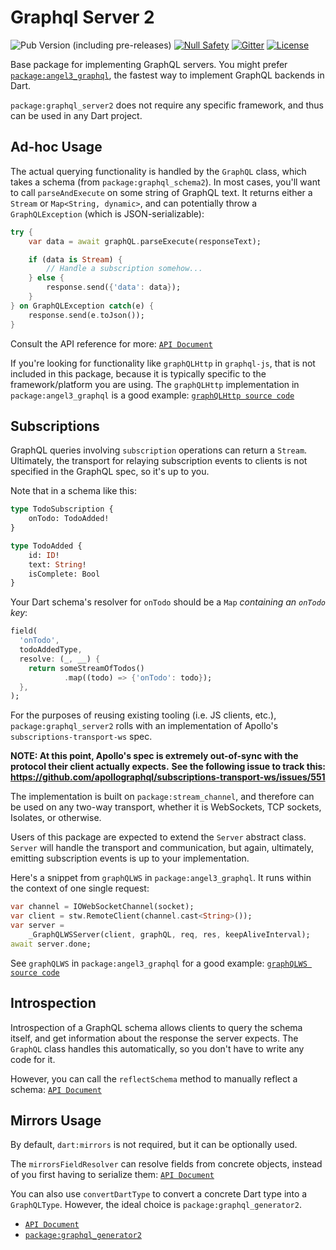 # Graphql Server 2

![Pub Version (including pre-releases)](https://img.shields.io/pub/v/graphql_server2?include_prereleases)
[![Null Safety](https://img.shields.io/badge/null-safety-brightgreen)](https://dart.dev/null-safety)
[![Gitter](https://img.shields.io/gitter/room/nwjs/nw.js.svg)](https://gitter.im/angel_dart/discussion)
[![License](https://img.shields.io/github/license/dukefirehawk/graphql_dart)](https://github.com/dukefirehawk/graphql_dart/blob/master/graphql_server/LICENSE)

Base package for implementing GraphQL servers.
You might prefer [`package:angel3_graphql`](https://pub.dev/packages/angel3_graphql),
the fastest way to implement GraphQL backends in Dart.

`package:graphql_server2` does not require any specific
framework, and thus can be used in any Dart project.

## Ad-hoc Usage

The actual querying functionality is handled by the `GraphQL` class, which takes a schema (from `package:graphql_schema2`). In most cases, you'll want to call `parseAndExecute` on some string of GraphQL text. It returns either a `Stream` or `Map<String, dynamic>`, and can potentially throw a `GraphQLException` (which is JSON-serializable):

```dart
try {
    var data = await graphQL.parseExecute(responseText);

    if (data is Stream) {
        // Handle a subscription somehow...
    } else {
        response.send({'data': data});
    }
} on GraphQLException catch(e) {
    response.send(e.toJson());
}
```

Consult the API reference for more: [`API Document`](https://pub.dev/documentation/graphql_server2/latest/graphql_server2/GraphQL/parseAndExecute.html)

If you're looking for functionality like `graphQLHttp` in `graphql-js`, that is not included in this package, because it is typically specific to the framework/platform you are using. The `graphQLHttp` implementation in `package:angel3_graphql` is
a good example: [`graphQLHttp source code`](https://github.com/dukefirehawk/graphql_dart/tree/master/angel_graphql/lib/src/graphql_http.dart)

## Subscriptions

GraphQL queries involving `subscription` operations can return a `Stream`. Ultimately, the transport for relaying subscription events to clients is not specified in the GraphQL spec, so it's up to you.

Note that in a schema like this:

```graphql
type TodoSubscription {
    onTodo: TodoAdded!
}

type TodoAdded {
    id: ID!
    text: String!
    isComplete: Bool
}
```

Your Dart schema's resolver for `onTodo` should be a `Map` *containing an `onTodo` key*:

```dart
field(
  'onTodo',
  todoAddedType,
  resolve: (_, __) {
    return someStreamOfTodos()
            .map((todo) => {'onTodo': todo});
  },
);
```

For the purposes of reusing existing tooling (i.e. JS clients, etc.), `package:graphql_server2` rolls with an implementation of Apollo's
`subscriptions-transport-ws` spec.

**NOTE: At this point, Apollo's spec is extremely out-of-sync with the protocol their client actually expects.**
**See the following issue to track this:**
**<https://github.com/apollographql/subscriptions-transport-ws/issues/551>**

The implementation is built on `package:stream_channel`, and therefore can be used on any two-way transport, whether it is WebSockets, TCP sockets, Isolates, or otherwise.

Users of this package are expected to extend the `Server` abstract class. `Server` will handle the transport and communication, but again, ultimately, emitting subscription events is up to your implementation.

Here's a snippet from `graphQLWS` in `package:angel3_graphql`. It runs within the context of one single request:

```dart
var channel = IOWebSocketChannel(socket);
var client = stw.RemoteClient(channel.cast<String>());
var server =
    _GraphQLWSServer(client, graphQL, req, res, keepAliveInterval);
await server.done;
```

See `graphQLWS` in `package:angel3_graphql` for a good example: [`graphQLWS source code`](
https://github.com/dukefirehawk/graphql_dart/tree/master/angel_graphql/lib/src/graphql_ws.dart)

## Introspection

Introspection of a GraphQL schema allows clients to query the schema itself, and get information about the response the server expects. The `GraphQL` class handles this automatically, so you don't have to write any code for it.

However, you can call the `reflectSchema` method to manually reflect a schema: [`API Document`](https://pub.dev/documentation/graphql_server2/latest/introspection/reflectSchema.html)

## Mirrors Usage

By default, `dart:mirrors` is not required, but it can be optionally used.

The `mirrorsFieldResolver` can resolve fields from concrete objects, instead of you first having to serialize them: [`API Document`](https://pub.dev/documentation/graphql_server2/latest/graphql_server2.mirrorsmirrorsFieldResolver.html)

You can also use `convertDartType` to convert a concrete Dart type into a `GraphQLType`. However, the ideal choice is `package:graphql_generator2`.

* [`API Document`](https://pub.dev/documentation/graphql_server2/latest/graphql_server2/mirrors/convertDartType.html)
* [`package:graphql_generator2`](https://pub.dev/packages/graphql_generator2)
